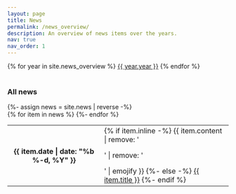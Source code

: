 ```yaml
---
layout: page
title: News
permalink: /news_overview/
description: An overview of news items over the years.
nav: true
nav_order: 1
---
```


<div class="news_overview">
    {% for year in site.news_overview %}
        <a class="abstract btn btn-sm z-depth-0" href="{{ year.url | relative_url }}">{{ year.year }}</a>
        {% endfor %}
</div>

<br>

<h3>All news</h3>
<div class="news_per_year">
    {%- assign news = site.news | reverse -%}
    <div class="table-responsive">
        <table class="table table-sm table-borderless">
        {% for item in news %}
        <tr>
            <th scope="row">{{ item.date | date: "%b %-d, %Y" }}</th>
            <td>
            {% if item.inline -%}
                {{ item.content | remove: '<p>' | remove: '</p>' | emojify }}
            {%- else -%}
                <a class="news-title" href="{{ item.url | relative_url }}">{{ item.title }}</a>
            {%- endif %}
            </td>
        </tr>
        {%- endfor %}
        </table>
    </div>
</div>
